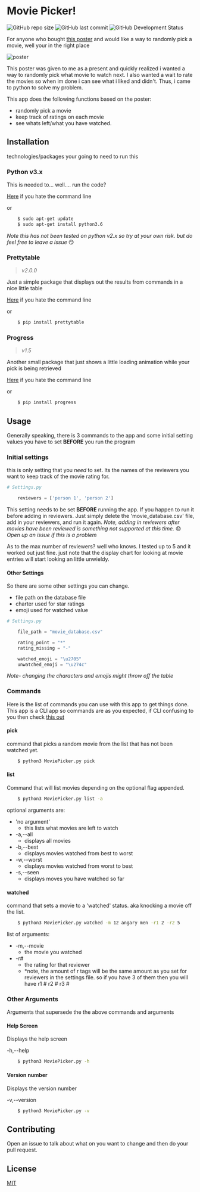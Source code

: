 # Movie Picker! 

![GitHub repo size](https://img.shields.io/github/repo-size/peterkeres/movie-poster-tracker)
![GitHub last commit](https://img.shields.io/github/last-commit/peterkeres/movie-poster-tracker?color=red&style=flat-square)
![GitHub Development Status](https://img.shields.io/badge/Development_Status-Stopped-inactive)

For anyone who bought [this poster](https://www.amazon.com/Gift-Republic-GR630004-Bucket-Poster/dp/B075SDQ2K8) and would like a way to randomly pick a  movie, well your in the right place

![poster](movie_poster.png)

This poster was given to me as a present and quickly realized i wanted a way to randomly pick what movie to watch next. I also wanted a wait to rate the movies so when im done i can see what i liked and didn't. Thus, i came to python to solve my problem.

This app does the following functions based on the poster:

 - randomly pick a movie
 - keep track of ratings on each movie
 - see whats left/what you have watched.


## Installation
technologies/packages your going to need to run this

### Python v3.x
This is needed to... well.... run the code?

[Here](https://www.python.org/downloads/) if you hate the command line

or 
```bash
    $ sudo apt-get update
    $ sudo apt-get install python3.6
```

*Note this has not been tested on python v2.x so try at your own risk. but do feel free to leave a issue* :smirk: 

### Prettytable
> *v2.0.0*

Just a simple package that displays out the results from commands in a nice little table

[Here](https://pypi.org/project/prettytable/) if you hate the command line

or 
```bash
    $ pip install prettytable
```

### Progress
>*v1.5*

Another small package that just shows a little loading animation while your pick is being retrieved

[Here](https://pypi.org/project/progress/) if you hate the command line

or 
```bash
    $ pip install progress
```

## Usage
Generally speaking, there is 3 commands to the app and some initial setting values you have to set **BEFORE** you run the program

### Initial settings
this is only setting that you *need* to set. Its the names of the reviewers you want to keep track of the movie rating for.

```python
# Settings.py

    reviewers = ['person 1', 'person 2']
```
This setting needs to be set **BEFORE** running the app. If you happen to run it before adding in reviewers. Just simply delete the 'movie_database.csv' file, add in your reviewers, and run it again. 
*Note, adding in reviewers after movies have been reviewed is something not supported at this time.* :disappointed: *Open up an issue if this is a problem*

As to the max number of reviewers? well who knows. I tested up to 5 and it worked out just fine. just note that the display chart for looking at movie entries will start looking an little unwieldy. 

#### Other Settings
So there are some other settings you can change.
 - file path on the database file
 - charter used for star ratings
 - emoji used for watched value

```python
# Settings.py

    file_path = "movie_database.csv"

    rating_point = "*"
    rating_missing = "-"

    watched_emoji = "\u2705"
    unwatched_emoji = "\u274c"
```

*Note- changing the characters and emojis might throw off the table*

### Commands
Here is the list of commands you can use with this app to get things done. This app is a CLI app so commands are as you expected, if CLI confusing to you then check [this out](https://learn.co/lessons/intro-to-cli-applications)

#### **pick**
command that picks a random movie from the list that has not been watched yet.

```bash
    $ python3 MoviePicker.py pick
```

#### **list**
Command that will list movies depending on the optional flag appended.

``` bash
    $ python3 MoviePicker.py list -a
```
optional arguments are:
 - 'no argument'
   - this lists what movies are left to watch
 - -a,--all
   - displays all movies
 - -b,--best
   - displays movies watched from best to worst
 - -w,--worst
   - displays movies watched from worst to best
 - -s,--seen
   - displays moves you have watched so far

#### **watched**
command that sets a movie to a 'watched' status. aka knocking a movie off the list.

```bash
    $ python3 MoviePicker.py watched -m 12 angary men -r1 2 -r2 5
```

list of arguments:
- -m,--movie
  - the movie you watched
- -r#
  - the rating for that reviewer
  - *note, the amount of r tags will be the same amount as you set for reviewers in the settings file. so if you have 3 of them then you will have r1 # r2 # r3 #

### Other Arguments
Arguments that supersede the the above commands and arguments

#### Help Screen
Displays the help screen

-h,--help
``` bash
    $ python3 MoviePicker.py -h
```

#### Version number
Displays the version number

-v,--version 
``` bash
    $ python3 MoviePicker.py -v
```

## Contributing
Open an issue to talk about what on you want to change and then do your pull request.

## License
[MIT](https://choosealicense.com/licenses/mit/)



